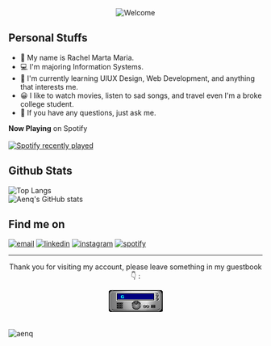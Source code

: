 <div align="center">
<img src="https://github.com/aenq/aenq/blob/main/welcome-black-min.gif" alt="Welcome">
</div>

## Personal Stuffs
- 👸 My name is Rachel Marta Maria.
- 💻 I'm majoring Information Systems.
- 🌱 I'm currently learning UIUX Design, Web Development, and anything that interests me.
- 😀 I like to watch movies, listen to sad songs, and travel even I'm a broke college student.
- 💬 If you have any questions, just ask me.

**Now Playing** on Spotify <br><br>
[![Spotify recently played](https://spotify-recently-played-readme.vercel.app/api?user=nufwbt70xpxz6e3xrp9dwixdw&count=3&width=400)](https://open.spotify.com/user/nufwbt70xpxz6e3xrp9dwixdw)
<!-- [![Spotify](https://aenq.vercel.app/api/spotify?background_color=0d1117&border_color=ffffff)](https://open.spotify.com/user/nufwbt70xpxz6e3xrp9dwixdw) <br> -->
<!-- ![Alt text](https://spotify-recently-played-readme.vercel.app/api?user=nufwbt70xpxz6e3xrp9dwixdw&count=3) -->

## Github Stats
<!-- ![Aenq's GitHub stats](https://github-readme-stats.vercel.app/api?username=aenq&show_icons=true)
<p><img src="https://github-readme-stats.vercel.app/api/top-langs?username=aenq&show_icons=true&locale=en&layout=compact" alt="aenq" /></p>
 -->
![Top Langs](https://github-readme-stats.vercel.app/api/top-langs/?username=aenq&layout=compact&theme=dark&langs_count=10) <br>
![Aenq's GitHub stats](https://github-readme-stats.vercel.app/api?username=aenq&theme=dark&show_icons=true)


## Find me on
<p>
  <a href="mailto:rachelmartam@gmail.com"><img src="https://img.icons8.com/color/96/000000/gmail.png" alt="email"/></a>
  <a href="https://www.linkedin.com/in/rachelmartam"><img src="https://img.icons8.com/color/96/000000/linkedin.png" alt="linkedin"/></a>
  <a href="https://www.instagram.com/rachelmartam"><img src="https://img.icons8.com/color/96/000000/instagram-new.png" alt="instagram"/></a>
  <a href="https://open.spotify.com/user/nufwbt70xpxz6e3xrp9dwixdw"><img src="https://img.icons8.com/color/96/000000/spotify--v1.png" alt="spotify"/></a>

---
<div align="center">
<p>Thank you for visiting my account, please leave something in my guestbook 👇 :</p>
 <a href="https://github.com/aenq/aenq/issues/3#issuecomment-new"><img src="https://github.com/aenq/aenq/blob/main/GUEST_BOOK_GIF.gif" alt="Guest book"></a>
</div>

<br>
<p align="left"> <img src="https://komarev.com/ghpvc/?username=aenq&label=Profile%20views&color=0e75b6&style=flat" alt="aenq" /> </p>
